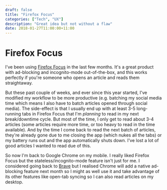 ```yaml
---
draft: false
title: "Firefox Focus"
categories: ["Tech", "UX"]
description: "Great idea but not without a flaw"
date: 2018-01-27T11:00:00+11:00
---
```


# Firefox Focus

I've been using [Firefox Focus](https://support.mozilla.org/en-US/kb/focus) in the last few months. It's a great product with ad-blocking and incognito-mode out-of-the-box, and this works perfectly if you're someone who opens an article and reads them straightaway.

But these past couple of weeks, and ever since this year started, I've modified my workflow to be more productive (e.g. batching my social media time which means I also have to batch articles opened through social media). The side-effect is that I usually end up with at least 3-5 long-running tabs in Firefox Focus that I'm *planning* to read in my next break/downtime cycle. But most of the time, I only get to read about 3-4 articles (some articles require more time, or too heavy to read in the time available). And by the time I come back to read the next batch of articles, they're already gone due to me closing the app (which nukes all the tabs) or my battery runs out and the app automatically shuts down. I've lost a lot of good articles I wanted to read due of this.

So now I'm back to Google Chrome on my mobile. I really liked Firefox Focus but the stateless/incognito-mode feature isn't just for me. I considered going back to [Brave](https://brave.com/) but I realised Chrome will add a native ad-blocking feature next month so I might as well use it and take advantage of its other features like open-tab syncing so I can also read articles on my desktop.


